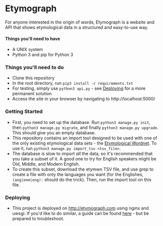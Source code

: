 # Etymograph

For anyone interested in the origin of words, Etymograph is a website and API that shows etymological data in a structured and easy-to-use way.

#### Things you'll need to have

* A UNIX system
* Python 3 and pip for Python 3

### Things you'll need to do
* Clone this repository
* In the root directory, run `pip3 install -r requirements.txt`
* For testing, simply use `python3 api.py` - see [Deploying](#deploying) for a more permanent solution
* Access the site in your browser by navigating to http://localhost:5000/

### Getting Started
* First, you need to set up the database. Run `python3 manage.py init`, then `python3 manage.py migrate`, and finally `python3 manage.py upgrade`. This should give you an empty database.
* This repository contains an import tool designed to be used with one of the only existing etymological data sets - the [Etymological Wordnet](http://www1.icsi.berkeley.edu/~demelo/etymwn/). To use it, run `python3 manage.py import_tsv <tsv_file>`.
* The database is slow to import _all_ the data, so it's recommended that you take a subset of it. A good one to try for English speakers might be Old, Middle, and Modern English.
* To create this subset, download the etymwn TSV file, and use grep to create a file with only the languages you want (for the Englishes, `(ang|enm|eng):` should do the trick). Then, run the import tool on this file.

### Deploying
* This project is deployed on http://etymograph.com using nginx and uwsgi. If you'd like to do similar, a guide can be found [here](https://www.digitalocean.com/community/tutorials/how-to-serve-flask-applications-with-uwsgi-and-nginx-on-ubuntu-14-04) - but be prepared to troubleshoot.
